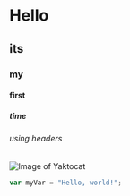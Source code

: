 # Hello
## its
### my
#### first
##### time
###### using headers

![Image of Yaktocat](https://octodex.github.com/images/yaktocat.png)

``` javascript
var myVar = "Hello, world!";
```

